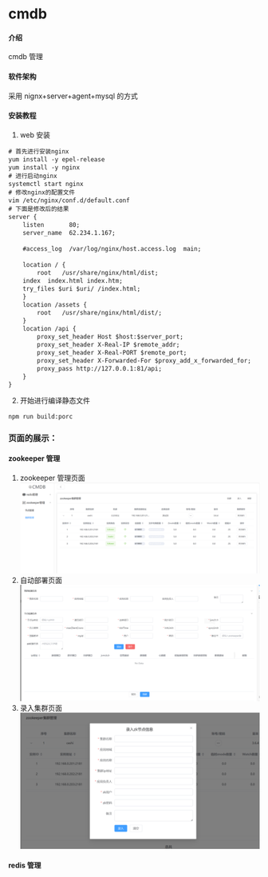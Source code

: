 # cmdb

#### 介绍

cmdb 管理

#### 软件架构

采用 nignx+server+agent+mysql 的方式

#### 安装教程

1.  web 安装

```shell
# 首先进行安装nginx
yum install -y epel-release
yum install -y nginx
# 进行启动nginx
systemctl start nginx
# 修改nginx的配置文件
vim /etc/nginx/conf.d/default.conf
# 下面是修改后的结果
server {
    listen       80;
    server_name  62.234.1.167;

    #access_log  /var/log/nginx/host.access.log  main;

    location / {
        root   /usr/share/nginx/html/dist;
	index  index.html index.htm;
	try_files $uri $uri/ /index.html;
    }
    location /assets {
        root   /usr/share/nginx/html/dist/;
    }
    location /api {
        proxy_set_header Host $host:$server_port;
        proxy_set_header X-Real-IP $remote_addr;
        proxy_set_header X-Real-PORT $remote_port;
        proxy_set_header X-Forwarded-For $proxy_add_x_forwarded_for;
        proxy_pass http://127.0.0.1:81/api;
    }
}
```

2.  开始进行编译静态文件

```shell
npm run build:porc
```

### 页面的展示：

#### zookeeper 管理

1. zookeeper 管理页面
   ![](images/2024-05-16-16-20-03.png)
2. 自动部署页面
   ![](images/2024-05-16-16-20-45.png)
3. 录入集群页面
   ![](images/2024-05-16-16-21-03.png)

#### redis 管理
